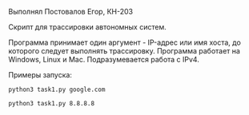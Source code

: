 Выполнял Постовалов Егор, КН-203

Скрипт для трассировки автономных систем.

Программа принимает один аргумент - IP-адрес или имя хоста, до которого следует выполнять трассировку.
Программа работает на Windows, Linux и Mac. Подразумевается работа с IPv4.

Примеры запуска:

	python3 task1.py google.com
	
	python3 task1.py 8.8.8.8


